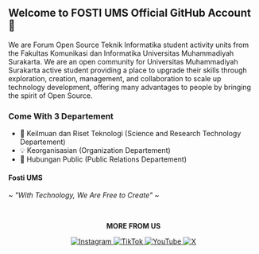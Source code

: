 ## Welcome to FOSTI UMS Official GitHub Account 🐧
We are Forum Open Source Teknik Informatika student activity units from the Fakultas Komunikasi dan Informatika Universitas Muhammadiyah Surakarta. We are an open community for Universitas Muhammadiyah Surakarta active student providing a place to upgrade their skills through exploration, creation, management, and collaboration to scale up technology development, offering many advantages to people by bringing the spirit of Open Source.

### Come With 3 Departement
- 📡 Keilmuan dan Riset Teknologi (Science and Research Technology Departement)
- 💡 Keorganisasian (Organization Departement)
- 📸 Hubungan Public (Public Relations Departement)

#### Fosti UMS
~ *"With Technology, We Are Free to Create"* ~

<br/>
<p align="center"><b>MORE FROM US</b></p>
<p align="center">
  <a href="https://instagram.com/fosti_ums" target="_blank">
    <img alt="Instagram" src="https://img.shields.io/badge/Instagram-%23E4405F.svg?&style=for-the-badge&logo=instagram&logoColor=white" />
  </a>
  <a href="https://tiktok.com/fosti.ums" target="_blank">
    <img alt="TikTok" src="https://img.shields.io/static/v1?style=for-the-badge&message=TikTok&color=000000&logo=TikTok&logoColor=FFFFFF&label=" />
  </a>
  <a href="https://www.youtube.com/@fostiums" target="_blank">
    <img alt="YouTube" src="https://img.shields.io/static/v1?style=for-the-badge&message=YouTube&color=FF0000&logo=youtube&logoColor=FFFFFF&label=" />
  </a>
  <a href="https://twitter.com/fostiums" target="_blank">
    <img alt="X" src="https://img.shields.io/badge/FOSTIUMS-%23000000.svg?&style=for-the-badge&logo=X&logoColor=white"
  </a>
</p>
